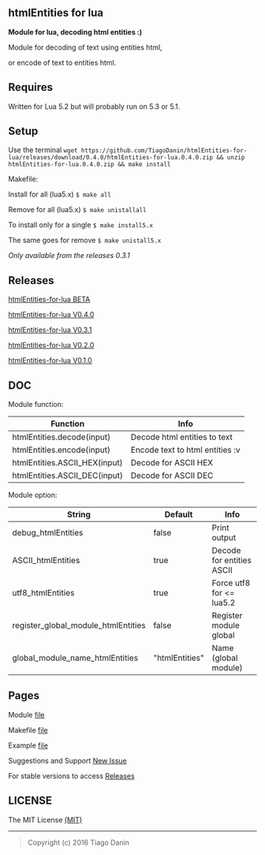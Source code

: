 ## htmlEntities for lua
**Module for lua, decoding html entities :)**

Module for decoding of text using entities html,

or encode of text to entities html.


## Requires
Written for Lua 5.2 but will probably run on 5.3 or 5.1.


## Setup
Use the terminal `wget https://github.com/TiagoDanin/htmlEntities-for-lua/releases/download/0.4.0/htmlEntities-for-lua.0.4.0.zip && unzip htmlEntities-for-lua.0.4.0.zip && make install`


Makefile:

Install for all (lua5.x) `$ make all`

Remove for all (lua5.x) `$ make unistallall`

To install only for a single `$ make install5.x`

The same goes for remove `$ make unistall5.x`

*Only available from the releases 0.3.1*


## Releases
[htmlEntities-for-lua BETA](https://github.com/TiagoDanin/htmlEntities-for-lua/tree/master)

[htmlEntities-for-lua V0.4.0](https://github.com/TiagoDanin/htmlEntities-for-lua/releases/tag/0.4.0)

[htmlEntities-for-lua V0.3.1](https://github.com/TiagoDanin/htmlEntities-for-lua/releases/tag/0.3.1)

[htmlEntities-for-lua V0.2.0](https://github.com/TiagoDanin/htmlEntities-for-lua/releases/tag/0.2)

[htmlEntities-for-lua V0.1.0](https://github.com/TiagoDanin/htmlEntities-for-lua/releases/tag/0.1)


## DOC
Module function:

Function | Info |
---------|------|
htmlEntities.decode(input) | Decode html entities to text
htmlEntities.encode(input) | Encode text to html entities :v
htmlEntities.ASCII_HEX(input) | Decode for ASCII HEX
htmlEntities.ASCII_DEC(input) | Decode for ASCII DEC

Module option:

String | Default | Info |
-------|---------|------|
debug_htmlEntities | false | Print output
ASCII_htmlEntities | true | Decode for entities ASCII
utf8_htmlEntities | true | Force utf8 for <= lua5.2
register_global_module_htmlEntities | false | Register module global
global_module_name_htmlEntities | "htmlEntities" | Name (global module)


## Pages
Module [file](https://github.com/TiagoDanin/htmlEntities-for-lua/blob/master/src/htmlEntities.lua)

Makefile [file](https://github.com/TiagoDanin/htmlEntities-for-lua/blob/master/Makefile)

Example [file](https://github.com/TiagoDanin/htmlEntities-for-lua/blob/master/example/example.lua)

Suggestions and Support [New Issue](https://github.com/TiagoDanin/htmlEntities-for-lua/issues/new)

For stable versions to access [Releases](https://github.com/TiagoDanin/htmlEntities-for-lua/releases)


## LICENSE
The MIT License [(MIT)](https://github.com/TiagoDanin/htmlEntities-for-lua/blob/master/LICENSE)

---
>Copyright (c) 2016 Tiago Danin
